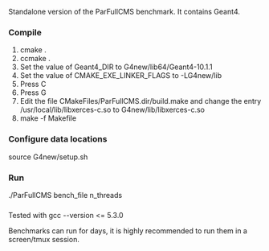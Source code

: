 Standalone version of the ParFullCMS benchmark.
It contains Geant4.

### Compile 
1. cmake .
2. ccmake .
3. Set the value of Geant4_DIR to G4new/lib64/Geant4-10.1.1
4. Set the value of CMAKE_EXE_LINKER_FLAGS to -LG4new/lib
5. Press C
6. Press G
7. Edit the file CMakeFiles/ParFullCMS.dir/build.make and change the entry /usr/local/lib/libxerces-c.so to G4new/lib/libxerces-c.so
8. make -f Makefile

### Configure data locations
source G4new/setup.sh

### Run
./ParFullCMS bench_file n_threads


###
Tested with gcc --version <= 5.3.0

Benchmarks can run for days, it is highly recommended to run them in a screen/tmux session.
